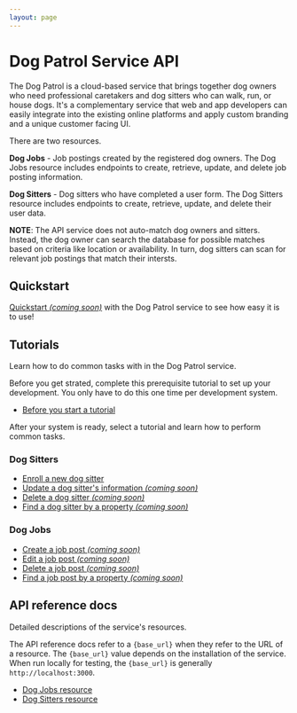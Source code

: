 ```yaml
---
layout: page
---
```


# Dog Patrol Service API

The Dog Patrol is a cloud-based service that brings together dog owners who need professional caretakers and dog sitters who can walk, run, or house dogs. It's a complementary service that web and app developers can easily integrate into the existing online platforms and apply custom branding and a unique customer facing UI.

There are two resources.

**Dog Jobs** - Job postings created by the registered dog owners. The Dog Jobs resource includes endpoints to create, retrieve, update, and delete job posting information.

**Dog Sitters** - Dog sitters who have completed a user form. The Dog Sitters resource includes endpoints to create, retrieve, update, and delete their user data.

**NOTE**: The API service does not auto-match dog owners and sitters. Instead, the dog owner can search the database for possible matches based on criteria like location or availability. In turn, dog sitters can scan for relevant job postings that match their intersts.

## Quickstart

[Quickstart _(coming soon)_](#quickstart) with the Dog Patrol service to see how easy it is to use!

## Tutorials

Learn how to do common tasks with in the Dog Patrol service.

Before you get strated, complete this prerequisite tutorial to set up your development. You only have to do this one time per development system.

* [Before you start a tutorial](tutorials/before-you-start-a-tutorial)

After your system is ready, select a tutorial and learn how to perform common tasks.

### Dog Sitters
* [Enroll a new dog sitter](tutorials/enroll-a-dog-sitter.md)
* [Update a dog sitter's information _(coming soon)_](tutorials/edit-a-dog-sitter)
* [Delete a dog sitter _(coming soon)_](tutorials/delete-a-dog-sitter)
* [Find a dog sitter by a property _(coming soon)_](tutorials/get-a-dog-sitter)

### Dog Jobs
* [Create a job post _(coming soon)_](tutorials/add-a-new-job-post)
* [Edit a job post _(coming soon)_](tutorials/edit-a-job-post)
* [Delete a job post _(coming soon)_](tutorials/delete-a-job-post)
* [Find a job post by a property _(coming soon)_](tutorials/get-a-job-post)

## API reference docs

Detailed descriptions of the service's resources.

The API reference docs refer to a `{base_url}` when they
refer to the URL of a resource. The `{base_url}` value depends
on the installation of the service. When run locally for testing, the `{base_url}` is generally `http://localhost:3000`.

* [Dog Jobs resource](api/dog-jobs)
* [Dog Sitters resource](api/dog-sitter.md)
